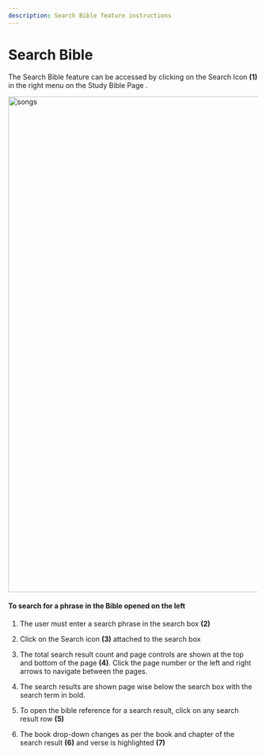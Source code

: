 ```yaml
---
description: Search Bible feature instructions
---
```


# Search Bible

The Search Bible feature can be accessed by clicking on the Search Icon **(1)** in the right menu on the Study Bible Page .

<img src="/img/assets/searchBible.png"  width="1000px" alt="songs"/>

#### To search for a phrase in the Bible opened on the left

1. The user must enter a search phrase in the search box **(2)**

2. Click on the Search icon **(3)** attached to the search box

3. The total search result count and page controls are shown at the top and bottom of the page **(4)**. Click the page number or the left and right arrows to navigate between the pages.

4. The search results are shown page wise below the search box with the search term in bold.

5. To open the bible reference for a search result, click on any search result row **(5)**

6. The book drop-down changes as per the book and chapter of the search result **(6)** and verse is highlighted **(7)**
